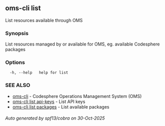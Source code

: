 ## oms-cli list

List resources available through OMS

### Synopsis

List resources managed by or available for OMS,
eg. available Codesphere packages

### Options

```
  -h, --help   help for list
```

### SEE ALSO

* [oms-cli](oms-cli.md)	 - Codesphere Operations Management System (OMS)
* [oms-cli list api-keys](oms-cli_list_api-keys.md)	 - List API keys
* [oms-cli list packages](oms-cli_list_packages.md)	 - List available packages

###### Auto generated by spf13/cobra on 30-Oct-2025

